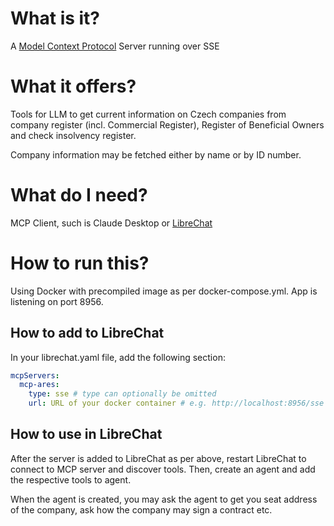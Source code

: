 # What is it?

A [Model Context Protocol](https://modelcontextprotocol.io/) Server running over SSE

# What it offers?

Tools for LLM to get current information on Czech companies from company register (incl. Commercial Register), Register of Beneficial Owners and check insolvency register.

Company information may be fetched either by name or by ID number.

# What do I need?

MCP Client, such is Claude Desktop or [LibreChat](https://github.com/danny-avila/LibreChat)

# How to run this?

Using Docker with precompiled image as per docker-compose.yml. App is listening on port 8956.

## How to add to LibreChat

In your librechat.yaml file, add the following section:

```yaml
mcpServers:
  mcp-ares:
    type: sse # type can optionally be omitted
    url: URL of your docker container # e.g. http://localhost:8956/sse
```

## How to use in LibreChat

After the server is added to LibreChat as per above, restart LibreChat to connect to MCP server and discover tools. Then, create an agent and add the respective tools to agent.

When the agent is created, you may ask the agent to get you seat address of the company, ask how the company may sign a contract etc.